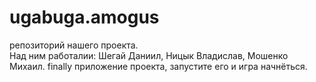 # ugabuga.amogus
репозиторий нашего проекта.  
Над ним работалии: Шегай Даниил, Ницык Владислав, Мошенко Михаил.
finally приложение проекта, запустите его и игра начнёться.
